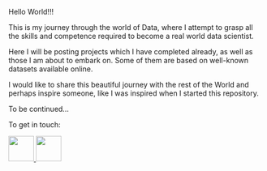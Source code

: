 Hello World!!!

This is my journey through the world of Data, where I attempt to grasp all the skills and competence required to become a real world data scientist. 

Here I will be posting  projects which I have completed already, as well as those I am about to embark on. Some of them are based on well-known datasets available online. 

I would like to share this beautiful journey with the rest of the World and perhaps inspire someone, like I was inspired when I started this repository. 

To be continued…

To get in touch: 

  <a href="https://www.linkedin.com/in/nick-kobets/">
  <img src="https://cdn-icons-png.flaticon.com/512/174/174857.png" width=50px>
</a>
  <a href="mailto:nick@kobets.co.uk">
  <img src="https://cdn-icons-png.flaticon.com/512/893/893292.png" width=50px>
</a>
